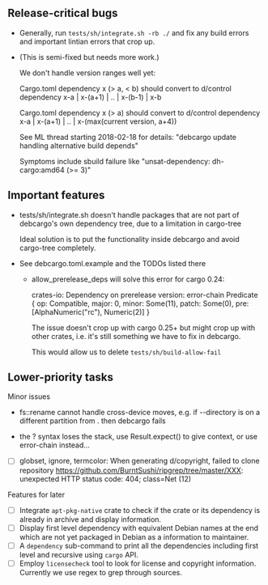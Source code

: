## Release-critical bugs

- Generally, run `tests/sh/integrate.sh -rb ./` and fix any build errors and
  important lintian errors that crop up.

- (This is semi-fixed but needs more work.)

  We don't handle version ranges well yet:

  Cargo.toml dependency x (> a, < b) should convert to
  d/control dependency x-a | x-(a+1) | .. | x-(b-1) | x-b

  Cargo.toml dependency x (> a) should convert to
  d/control dependency x-a | x-(a+1) | .. | x-(max(current version, a+4))

  See ML thread starting 2018-02-18 for details:
  "debcargo update handling alternative build depends"

  Symptoms include sbuild failure like "unsat-dependency: dh-cargo:amd64 (>= 3)"


## Important features

- tests/sh/integrate.sh doesn't handle packages that are not part of
  debcargo's own dependency tree, due to a limitation in cargo-tree

  Ideal solution is to put the functionality inside debcargo and avoid
  cargo-tree completely.

- See debcargo.toml.example and the TODOs listed there

  - allow_prerelease_deps will solve this error for cargo 0.24:

    crates-io: Dependency on prerelease version: error-chain Predicate { op:
    Compatible, major: 0, minor: Some(11), patch: Some(0), pre:
    [AlphaNumeric("rc"), Numeric(2)] }

    The issue doesn't crop up with cargo 0.25+ but might crop up with other
    crates, i.e. it's still something we have to fix in debcargo.

    This would allow us to delete `tests/sh/build-allow-fail`


## Lower-priority tasks

Minor issues

- fs::rename cannot handle cross-device moves, e.g. if --directory is on a
  different partition from . then debcargo fails

- the ? syntax loses the stack, use Result.expect() to give context, or use
  error-chain instead...

- [ ] globset, ignore, termcolor:
      When generating d/copyright, failed to clone repository
      https://github.com/BurntSushi/ripgrep/tree/master/XXX: unexpected HTTP status code: 404; class=Net (12)

Features for later

- [ ] Integrate `apt-pkg-native` crate to check if the crate or its dependency
      is already in archive and display information.
- [ ] Display first level dependency with equivalent Debian names at the end
      which are not yet packaged in Debian as a information to maintainer.
- [ ] A `dependency` sub-command to print all the dependencies including first
      level and recursive using `cargo` API.
- [ ] Employ `licensecheck` tool to look for license and copyright information.
      Currently we use regex to grep through sources.
